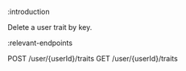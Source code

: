 :introduction

Delete a user trait by key.

:relevant-endpoints

POST /user/{userId}/traits
GET /user/{userId}/traits
